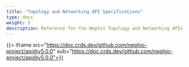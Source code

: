 ```yaml
---
title: "Topology and Networking API Specifications"
type: docs
weight: 5
description: Reference for the Nephio Topology and Networking APIs
---
```

{{< iframe src="https://doc.crds.dev/github.com/nephio-project/api@v5.0.0" sub="https://doc.crds.dev/github.com/nephio-project/api@v5.0.0">}}